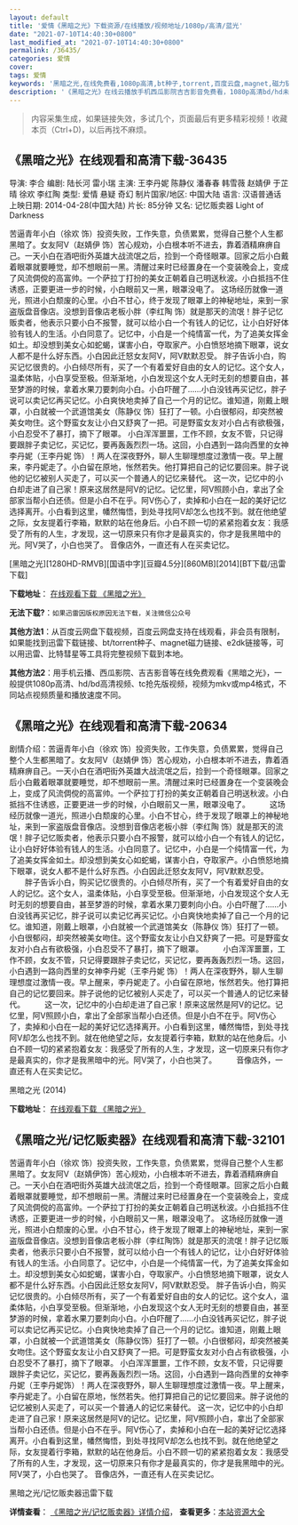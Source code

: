 ```yaml
---
layout: default
title: '爱情《黑暗之光》下载资源/在线播放/视频地址/1080p/高清/蓝光'
date: "2021-07-10T14:40:30+0800"
last_modified_at: "2021-07-10T14:40:30+0800"
permalink: /36435/
categories: 爱情
cover:
tags: 爱情
keywords: '黑暗之光,在线免费看,1080p高清,bt种子,torrent,百度云盘,magnet,磁力链,迅雷下载资源'
description: '《黑暗之光》在线云播放手机西瓜影院吉吉影音免费看，1080p高清bd/hd未删减完整版和tc抢先枪版，mkv/mp4格式，附带bt/torrent种子、magnet/磁力链、百度云盘、网盘资源迅雷下载链接'
---
```


>内容采集生成，如果链接失效，多试几个，页面最后有更多精彩视频！收藏本页（Ctrl+D)，以后再找不麻烦。


## 《黑暗之光》在线观看和高清下载-36435

导演: 李合 编剧: 陆长河 雷小瑞 主演: 王李丹妮 陈静仪 潘春春 韩雪薇 赵婧伊 于芷晴 徐欢 李红陶 类型: 爱情 悬疑 奇幻 制片国家/地区: 中国大陆 语言: 汉语普通话 上映日期: 2014-04-28(中国大陆) 片长: 85分钟 又名: 记忆贩卖器 Light of Darkness

苦逼青年小白（徐欢 饰）投资失败，工作失意，负债累累，觉得自己整个人生都黑暗了。女友阿V（赵婧伊 饰）苦心规劝，小白根本听不进去，靠着酒精麻痹自己。一天小白在酒吧街外英雄大战流氓之后，捡到一个奇怪眼罩。回家之后小白戴着眼罩就要睡觉，却不想眼前一黑。清醒过来时已经置身在一个变装晚会上，变成了风流倜傥的高富帅。一个萨拉丁打扮的美女正朝着自己明送秋波。小白抵挡不住诱惑，正要更进一步的时候，小白眼前又一黑，眼罩没电了。 这场经历就像一道光，照进小白颓废的心里。小白不甘心，终于发现了眼罩上的神秘地址，来到一家盗版盘音像店。没想到音像店老板小胖（李红陶 饰）就是那天的流氓！胖子记忆贩卖者，他表示只要小白不报警，就可以给小白一个有钱人的记忆，让小白好好体验有钱人的生活。小白同意了。记忆中，小白是一个纯情富一代，为了追美女挥金如土。却没想到美女心如蛇蝎，谋害小白，夺取家产。小白愤怒地摘下眼罩，说女人都不是什么好东西。小白因此迁怒女友阿V，阿V默默忍受。 胖子告诉小白，购买记忆很贵的。小白倾尽所有，买了一个有着爱好自由的女人的记忆。这个女人，温柔体贴，小白享受至极。但渐渐地，小白发现这个女人无时无刻的想要自由，甚至梦游的时候，拿着水果刀要刺向小白。小白吓醒了……小白没钱再买记忆，胖子说可以卖记忆再买记忆。小白爽快地卖掉了自己一个月的记忆。谁知道，刚戴上眼罩，小白就被一个武道馆美女（陈静仪 饰）狂打了一顿。小白很郁闷，却突然被美女吻住。这个野蛮女友让小白又舒爽了一把。可是野蛮女友对小白占有欲极强，小白忍受不了暴打，摘下了眼罩。 小白浑浑噩噩，工作不顾，女友不管，只记得要跟胖子卖记忆，买记忆，要再轰轰烈烈一场。这回，小白遇到一路向西里的女神李丹妮（王李丹妮 饰）！两人在深夜野外，聊人生聊理想度过激情一夜。早上醒来，李丹妮走了。小白留在原地，怅然若失。他打算把自己的记忆要回来。胖子说他的记忆被别人买走了，可以买一个普通人的记忆来替代。 这一次，记忆中的小白却走进了自己家！原来这居然是阿V的记忆。记忆里，阿V照顾小白，拿出了全部家当帮小白还债。但是小白不在乎。阿V伤心了，卖掉和小白在一起的美好记忆选择离开。小白看到这里，幡然悔悟，到处寻找阿V却怎么也找不到。就在他绝望之际，女友提着行李箱，默默的站在他身后。小白不顾一切的紧紧抱着女友：我感受了所有的人生，才发现，这一切原来只有你才是最真实的，你才是我黑暗中的光。阿V哭了，小白也哭了。 音像店外，一直还有人在买卖记忆。


[黑暗之光][1280HD-RMVB][国语中字][豆瓣4.5分][860MB][2014][BT下载/迅雷下载]

**下载地址**： [在线观看下载 《黑暗之光》](https://www.btdx8.com/torrent/light_of_darkness_2014.html) 


**无法下载?**：`如果迅雷因版权原因无法下载，关注微信公众号 `

**其他方法1**：从百度云网盘下载视频，百度云网盘支持在线观看，非会员有限制，如果能找到迅雷下载链接、bt/torrent种子、magnet磁力链接、e2dk链接等，可以用迅雷、比特彗星等工具将完整视频下载到本地。

**其他方法2**：用手机云播、西瓜影院、吉吉影音等在线免费观看《黑暗之光》，一般提供1080p高清、hd/bd高清视频、tc抢先版视频，视频为mkv或mp4格式，不同站点视频质量和播放速度不同。


## 《黑暗之光》在线观看和高清下载-20634

剧情介绍：苦逼青年小白（徐欢 饰）投资失败，工作失意，负债累累，觉得自己整个人生都黑暗了。女友阿V（赵婧伊 饰）苦心规劝，小白根本听不进去，靠着酒精麻痹自己。一天小白在酒吧街外英雄大战流氓之后，捡到一个奇怪眼罩。回家之后小白戴着眼罩就要睡觉，却不想眼前一黑。清醒过来时已经置身在一个变装晚会上，变成了风流倜傥的高富帅。一个萨拉丁打扮的美女正朝着自己明送秋波。小白抵挡不住诱惑，正要更进一步的时候，小白眼前又一黑，眼罩没电了。  　　这场经历就像一道光，照进小白颓废的心里。小白不甘心，终于发现了眼罩上的神秘地址，来到一家盗版盘音像店。没想到音像店老板小胖（李红陶 饰）就是那天的流氓！胖子记忆贩卖者，他表示只要小白不报警，就可以给小白一个有钱人的记忆，让小白好好体验有钱人的生活。小白同意了。记忆中，小白是一个纯情富一代，为了追美女挥金如土。却没想到美女心如蛇蝎，谋害小白，夺取家产。小白愤怒地摘下眼罩，说女人都不是什么好东西。小白因此迁怒女友阿V，阿V默默忍受。  　　胖子告诉小白，购买记忆很贵的。小白倾尽所有，买了一个有着爱好自由的女人的记忆。这个女人，温柔体贴，小白享受至极。但渐渐地，小白发现这个女人无时无刻的想要自由，甚至梦游的时候，拿着水果刀要刺向小白。小白吓醒了……小白没钱再买记忆，胖子说可以卖记忆再买记忆。小白爽快地卖掉了自己一个月的记忆。谁知道，刚戴上眼罩，小白就被一个武道馆美女（陈静仪 饰）狂打了一顿。小白很郁闷，却突然被美女吻住。这个野蛮女友让小白又舒爽了一把。可是野蛮女友对小白占有欲极强，小白忍受不了暴打，摘下了眼罩。  　　小白浑浑噩噩，工作不顾，女友不管，只记得要跟胖子卖记忆，买记忆，要再轰轰烈烈一场。这回，小白遇到一路向西里的女神李丹妮（王李丹妮 饰）！两人在深夜野外，聊人生聊理想度过激情一夜。早上醒来，李丹妮走了。小白留在原地，怅然若失。他打算把自己的记忆要回来。胖子说他的记忆被别人买走了，可以买一个普通人的记忆来替代。  　　这一次，记忆中的小白却走进了自己家！原来这居然是阿V的记忆。记忆里，阿V照顾小白，拿出了全部家当帮小白还债。但是小白不在乎。阿V伤心了，卖掉和小白在一起的美好记忆选择离开。小白看到这里，幡然悔悟，到处寻找阿V却怎么也找不到。就在他绝望之际，女友提着行李箱，默默的站在他身后。小白不顾一切的紧紧抱着女友：我感受了所有的人生，才发现，这一切原来只有你才是最真实的，你才是我黑暗中的光。阿V哭了，小白也哭了。  　　音像店外，一直还有人在买卖记忆。


黑暗之光 (2014)

**下载地址**： [在线观看下载 《黑暗之光》](https://www.btbtdy.me/btdy/dy1766.html) 


## 《黑暗之光/记忆贩卖器》在线观看和高清下载-32101

苦逼青年小白（徐欢 饰）投资失败，工作失意，负债累累，觉得自己整个人生都黑暗了。女友阿V（赵婧伊饰）苦心规劝，小白根本听不进去，靠着酒精麻痹自己。一天小白在酒吧街外英雄大战流氓之后，捡到一个奇怪眼罩。回家之后小白戴着眼罩就要睡觉，却不想眼前一黑。清醒过来时已经置身在一个变装晚会上，变成了风流倜傥的高富帅。一个萨拉丁打扮的美女正朝着自己明送秋波。小白抵挡不住诱惑，正要更进一步的时候，小白眼前又一黑，眼罩没电了。 这场经历就像一道光，照进小白颓废的心里。小白不甘心，终于发现了眼罩上的神秘地址，来到一家盗版盘音像店。没想到音像店老板小胖（李红陶饰）就是那天的流氓！胖子记忆贩卖者，他表示只要小白不报警，就可以给小白一个有钱人的记忆，让小白好好体验有钱人的生活。小白同意了。记忆中，小白是一个纯情富一代，为了追美女挥金如土。却没想到美女心如蛇蝎，谋害小白，夺取家产。小白愤怒地摘下眼罩，说女人都不是什么好东西。小白因此迁怒女友阿V，阿V默默忍受。 胖子告诉小白，购买记忆很贵的。小白倾尽所有，买了一个有着爱好自由的女人的记忆。这个女人，温柔体贴，小白享受至极。但渐渐地，小白发现这个女人无时无刻的想要自由，甚至梦游的时候，拿着水果刀要刺向小白。小白吓醒了……小白没钱再买记忆，胖子说可以卖记忆再买记忆。小白爽快地卖掉了自己一个月的记忆。谁知道，刚戴上眼罩，小白就被一个武道馆美女（陈静仪饰）狂打了一顿。小白很郁闷，却突然被美女吻住。这个野蛮女友让小白又舒爽了一把。可是野蛮女友对小白占有欲极强，小白忍受不了暴打，摘下了眼罩。 小白浑浑噩噩，工作不顾，女友不管，只记得要跟胖子卖记忆，买记忆，要再轰轰烈烈一场。这回，小白遇到一路向西里的女神李丹妮（王李丹妮饰）！两人在深夜野外，聊人生聊理想度过激情一夜。早上醒来，李丹妮走了。小白留在原地，怅然若失。他打算把自己的记忆要回来。胖子说他的记忆被别人买走了，可以买一个普通人的记忆来替代。 这一次，记忆中的小白却走进了自己家！原来这居然是阿V的记忆。记忆里，阿V照顾小白，拿出了全部家当帮小白还债。但是小白不在乎。阿V伤心了，卖掉和小白在一起的美好记忆选择离开。小白看到这里，幡然悔悟，到处寻找阿V却怎么也找不到。就在他绝望之际，女友提着行李箱，默默的站在他身后。小白不顾一切的紧紧抱着女友：我感受了所有的人生，才发现，这一切原来只有你才是最真实的，你才是我黑暗中的光。阿V哭了，小白也哭了。 音像店外，一直还有人在买卖记忆。


黑暗之光/记忆贩卖器迅雷下载

**详情查看**： [《黑暗之光/记忆贩卖器》详情介绍](/movie/32101/)， **查看更多**：[本站资源大全](/movie/t/all/)

